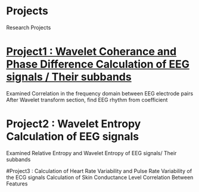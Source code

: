 # Projects
Research Projects
# [Project1 : Wavelet Coherance and Phase Difference Calculation of EEG signals / Their subbands](https://github.com/grinsted/wavelet-coherence/blob/master/README.md)
Examined Correlation in the frequency domain between EEG electrode pairs
After Wavelet transform section, find EEG rhythm from coefficient 

# Project2 : Wavelet Entropy Calculation of EEG signals
Examined Relative Entropy and Wavelet Entropy of EEG signals/ Their subbands

#Project3  : Calculation of Heart Rate Variability and Pulse Rate Variability of the ECG signals
Calculation of Skin Conductance Level
Correlation Between Features 
